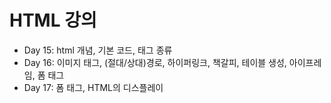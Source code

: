 # HTML 강의
* Day 15: html 개념, 기본 코드, 태그 종류
* Day 16: 이미지 태그, (절대/상대)경로, 하이퍼링크, 책갈피, 테이블 생성, 아이프레임, 폼 태그
* Day 17: 폼 태그, HTML의 디스플레이